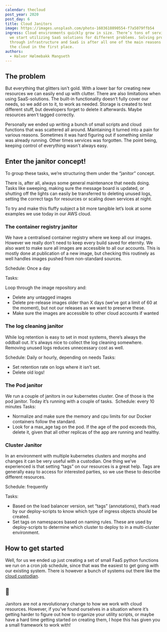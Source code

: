```yaml
---
calendar: thecloud
post_year: 2020
post_day: 6
title: Cloud Janitors
image: https://images.unsplash.com/photo-1603618090554-f7a5079ffb54
ingress: Cloud environments quickly grow in size. There’s tons of services and
  we start utilizing SaaS solutions for different problems. Solving problems
  through infrastructure and SaaS is after all one of the main reasons we're in
  the cloud in the first place.
authors:
  - Halvor Hølmebakk Mangseth
---
```

## The problem
But everything that glitters isn't gold. With a lower bar for creating new resources we can easily end up with clutter. There are also limitations when using SaaS-solutions. The built-in functionality doesn’t fully cover our needs, so we add on to it, to work as needed. Storage is created to test different stuff, but developers forget to delete it afterwards. Maybe resources aren’t tagged correctly. 

Personally we ended up writing a bunch of small scripts and cloud functions that was scattered all around. Maintaining it turned into a pain for various reasons. Sometimes it was hard figuring out if something similar was already running. Other times services was forgotten. The point being, keeping control of everything wasn't always easy.


## Enter the janitor concept! 
To group these tasks, we’re structuring them under the “janitor” concept. 

There is, after all, always some general maintenance that needs doing. Tasks like sweeping, making sure the message board is updated, or shutting off the lights can easily be transferred to deleting unused logs, setting the correct tags for resources or scaling down services at night.


To try and make this fluffy subject a bit more tangible let’s look at some examples we use today in our AWS cloud. 
<br />


### The container registry janitor

We have a centralised container registry where we keep all our images. However we really don’t need to keep every build saved for eternity. We also want to make sure all images are accessible to all our accounts. This is mostly done at publication of a new image, but checking this routinely as well handles images pushed from non-standard sources. 

Schedule: Once a day

Tasks: 

Loop through the image repository and:
* Delete any untagged images
* Delete pre-release images older than X days (we’ve got a limit of 60 at the moment), but not our releases as we want to preserve these.
* Make sure the images are accessible to other cloud accounts if wanted


### The log cleaning janitor

While log retention is easy to set in most systems, there’s always the oddball out. It's always nice to collect the log cleaning somewhere. Removing unused logs reduces unnecessary cost as well. 

Schedule: Daily or hourly, depending on needs
Tasks: 
* Set retention rate on logs where it isn’t set.
* Delete old logs!


### The Pod janitor

We run a couple of janitors in our kubernetes cluster. One of those is the pod janitor. Today it’s running with a couple of tasks. 
Schedule: every 10 minutes
Tasks:
* Normalize and make sure the memory and cpu limits for our Docker containers follow the standard.
* Look for a max_age tag on the pod. If the age of the pod exceeds this, delete it, given that all other replicas of the app are running and healthy. 


### Cluster Janitor

In an environment with multiple kubernetes clusters and morphs and changes it can be very useful with a custodian. One thing we’ve experienced is that setting “tags” on our resources is a great help. Tags are generally easy to access for interested parties, so we use these to describe different resources. 

Schedule: frequently

Tasks:

* Based on the load balancer version, set “tags” (annotations), that’s read by our deploy-scripts to know which type of ingress objects should be created. 
* Set tags on namespaces based on naming rules. These are used by deploy-scripts to determine which cluster to deploy to in a multi-cluster environment. 


## How to get started

Well, for us we ended up just creating a set of small FaaS python functions we run on a cron job schedule, since that was the easiest to get going with our existing system. There is however a bunch of systems out there like the [cloud custodian](<https://cloudcustodian.io/docs/index.html>). 

## 👋

Janitors are not a revolutionary change to how we work with cloud resources. However, if you’ve found ourselves in a situation where it’s getting harder to figure out how to organize your utility scripts, or maybe have a hard time getting started on creating them, I hope this has given you a small framework to work with!